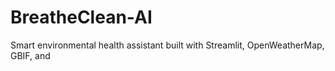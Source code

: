 # BreatheClean-AI
Smart environmental health assistant built with Streamlit, OpenWeatherMap, GBIF, and
